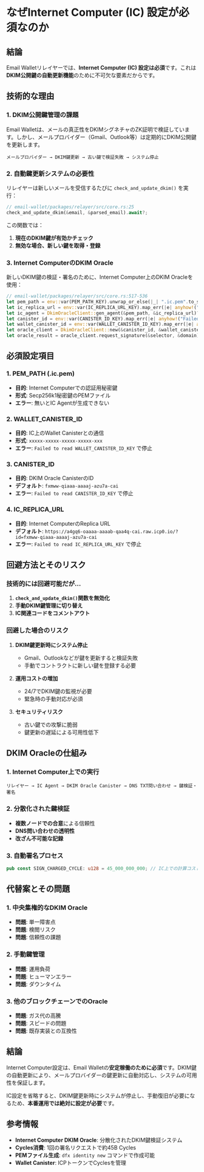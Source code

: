 # なぜInternet Computer (IC) 設定が必須なのか

## 結論
Email Walletリレイヤーでは、**Internet Computer (IC) 設定は必須**です。これは**DKIM公開鍵の自動更新機能**のために不可欠な要素だからです。

## 技術的な理由

### 1. DKIM公開鍵管理の課題

Email Walletは、メールの真正性をDKIMシグネチャのZK証明で検証しています。しかし、メールプロバイダー（Gmail、Outlook等）は定期的にDKIM公開鍵を更新します。

```
メールプロバイダー → DKIM鍵更新 → 古い鍵で検証失敗 → システム停止
```

### 2. 自動鍵更新システムの必要性

リレイヤーは新しいメールを受信するたびに `check_and_update_dkim()` を実行：

```rust
// email-wallet/packages/relayer/src/core.rs:25
check_and_update_dkim(&email, &parsed_email).await?;
```

この関数では：
1. **現在のDKIM鍵が有効かチェック**
2. **無効な場合、新しい鍵を取得・登録**

### 3. Internet ComputerのDKIM Oracle

新しいDKIM鍵の検証・署名のために、Internet Computer上のDKIM Oracleを使用：

```rust
// email-wallet/packages/relayer/src/core.rs:517-536
let pem_path = env::var(PEM_PATH_KEY).unwrap_or_else(|_| ".ic.pem".to_string());
let ic_replica_url = env::var(IC_REPLICA_URL_KEY).map_err(|e| anyhow!("Failed to read IC_REPLICA_URL_KEY: {}", e))?;
let ic_agent = DkimOracleClient::gen_agent(&pem_path, &ic_replica_url)?;
let canister_id = env::var(CANISTER_ID_KEY).map_err(|e| anyhow!("Failed to read CANISTER_ID_KEY: {}", e))?;
let wallet_canister_id = env::var(WALLET_CANISTER_ID_KEY).map_err(|e| anyhow!("Failed to read WALLET_CANISTER_ID_KEY: {}", e))?;
let oracle_client = DkimOracleClient::new(&canister_id, &wallet_canister_id, &ic_agent).await?;
let oracle_result = oracle_client.request_signature(&selector, &domain).await?;
```

## 必須設定項目

### 1. PEM_PATH (.ic.pem)
- **目的**: Internet Computerでの認証用秘密鍵
- **形式**: Secp256k1秘密鍵のPEMファイル
- **エラー**: 無いとIC Agentが生成できない

### 2. WALLET_CANISTER_ID
- **目的**: IC上のWallet Canisterとの通信
- **形式**: `xxxxx-xxxxx-xxxxx-xxxxx-xxx`
- **エラー**: `Failed to read WALLET_CANISTER_ID_KEY` で停止

### 3. CANISTER_ID
- **目的**: DKIM Oracle CanisterのID
- **デフォルト**: `fxmww-qiaaa-aaaaj-azu7a-cai`
- **エラー**: `Failed to read CANISTER_ID_KEY` で停止

### 4. IC_REPLICA_URL
- **目的**: Internet ComputerのReplica URL
- **デフォルト**: `https://a4gq6-oaaaa-aaaab-qaa4q-cai.raw.icp0.io/?id=fxmww-qiaaa-aaaaj-azu7a-cai`
- **エラー**: `Failed to read IC_REPLICA_URL_KEY` で停止

## 回避方法とそのリスク

### 技術的には回避可能だが...

1. **`check_and_update_dkim()`関数を無効化**
2. **手動DKIM鍵管理に切り替え**
3. **IC関連コードをコメントアウト**

### 回避した場合のリスク

1. **DKIM鍵更新時にシステム停止**
   - Gmail、Outlookなどが鍵を更新すると検証失敗
   - 手動でコントラクトに新しい鍵を登録する必要

2. **運用コストの増加**
   - 24/7でDKIM鍵の監視が必要
   - 緊急時の手動対応が必須

3. **セキュリティリスク**
   - 古い鍵での攻撃に脆弱
   - 鍵更新の遅延による可用性低下

## DKIM Oracleの仕組み

### 1. Internet Computer上での実行
```
リレイヤー → IC Agent → DKIM Oracle Canister → DNS TXT問い合わせ → 鍵検証・署名
```

### 2. 分散化された鍵検証
- **複数ノードでの合意**による信頼性
- **DNS問い合わせの透明性**
- **改ざん不可能な記録**

### 3. 自動署名プロセス
```rust
pub const SIGN_CHARGED_CYCLE: u128 = 45_000_000_000; // IC上での計算コスト
```

## 代替案とその問題

### 1. 中央集権的なDKIM Oracle
- **問題**: 単一障害点
- **問題**: 検閲リスク
- **問題**: 信頼性の課題

### 2. 手動鍵管理
- **問題**: 運用負荷
- **問題**: ヒューマンエラー
- **問題**: ダウンタイム

### 3. 他のブロックチェーンでのOracle
- **問題**: ガス代の高騰
- **問題**: スピードの問題
- **問題**: 既存実装との互換性

## 結論

Internet Computer設定は、Email Walletの**安定稼働のために必須**です。DKIM鍵の自動更新により、メールプロバイダーの鍵更新に自動対応し、システムの可用性を保証します。

IC設定を省略すると、DKIM鍵更新時にシステムが停止し、手動復旧が必要になるため、**本番運用では絶対に設定が必要**です。

## 参考情報

- **Internet Computer DKIM Oracle**: 分散化されたDKIM鍵検証システム
- **Cycles消費**: 1回の署名リクエストで約45B Cycles
- **PEMファイル生成**: `dfx identity new` コマンドで作成可能
- **Wallet Canister**: ICPトークンでCyclesを管理